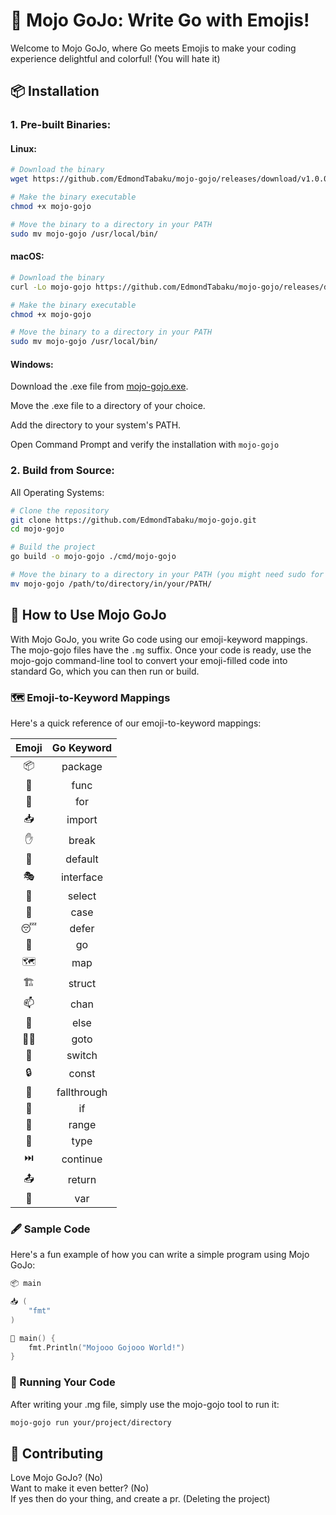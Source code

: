 
# 🚀 Mojo GoJo: Write Go with Emojis!

Welcome to Mojo GoJo, where Go meets Emojis to make your coding experience delightful and colorful! (You will hate it)


## 📦 Installation

### 1. Pre-built Binaries:

#### Linux:

```bash
# Download the binary
wget https://github.com/EdmondTabaku/mojo-gojo/releases/download/v1.0.0/mojo-gojo-linux -O mojo-gojo

# Make the binary executable
chmod +x mojo-gojo

# Move the binary to a directory in your PATH
sudo mv mojo-gojo /usr/local/bin/
```


#### macOS:

```bash
# Download the binary
curl -Lo mojo-gojo https://github.com/EdmondTabaku/mojo-gojo/releases/download/v1.0.0/mojo-gojo-mac

# Make the binary executable
chmod +x mojo-gojo

# Move the binary to a directory in your PATH
sudo mv mojo-gojo /usr/local/bin/
```

#### Windows:
Download the .exe file from [mojo-gojo.exe](https://github.com/EdmondTabaku/mojo-gojo/releases/download/v1.0.0/mojo-gojo.exe).  

Move the .exe file to a directory of your choice.  

Add the directory to your system's PATH.  

Open Command Prompt and verify the installation with ```mojo-gojo```

### 2. Build from Source:
All Operating Systems:
```bash
# Clone the repository
git clone https://github.com/EdmondTabaku/mojo-gojo.git
cd mojo-gojo

# Build the project
go build -o mojo-gojo ./cmd/mojo-gojo

# Move the binary to a directory in your PATH (you might need sudo for Linux/macOS)
mv mojo-gojo /path/to/directory/in/your/PATH/
```


## 📖 How to Use Mojo GoJo

With Mojo GoJo, you write Go code using our emoji-keyword mappings. The mojo-gojo files have the ```.mg``` suffix. Once your code is ready, use the mojo-gojo command-line tool to convert your emoji-filled code into standard Go, which you can then run or build.

### 🗺️ Emoji-to-Keyword Mappings
Here's a quick reference of our emoji-to-keyword mappings:

| Emoji  | Go Keyword   |
|:------:|:------------:|
| 📦     | package      |
| 🧙     | func         |
| 🔄     | for          |
| 📥     | import       |
| ✋     | break        |
| 🎲     | default      |
| 🎭     | interface    |
| 🎯     | select       |
| 🧳     | case         |
| 😴     | defer        |
| 🚗     | go           |
| 🗺️    | map          |
| 🏗️    | struct       |
| 📫     | chan         |
| 🤷     | else         |
| 🚶‍♂️  | goto         |
| 🔀     | switch       |
| 🔒     | const        |
| 🤸     | fallthrough  |
| 🤔     | if           |
| 📏     | range        |
| 🔖     | type         |
| ⏭️    | continue     |
| 📤     | return       |
| 🤲     | var          |

### 🖋️ Sample Code

Here's a fun example of how you can write a simple program using Mojo GoJo:

```go
📦 main

📥 (
    "fmt"
)

🧙 main() {
    fmt.Println("Mojooo Gojooo World!")
}
```

### 🚀 Running Your Code
After writing your .mg file, simply use the mojo-gojo tool to run it:

```bash
mojo-gojo run your/project/directory
```


## 🤝 Contributing
Love Mojo GoJo? (No)   
Want to make it even better? (No)  
If yes then do your thing, and create a pr. (Deleting the project)




